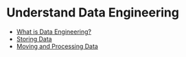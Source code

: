# Understand Data Engineering

- [What is Data Engineering?](./01_what_is_data_engineering/)
- [Storing Data](./02_storing_data/)
- [Moving and Processing Data](./03_moving_and_processing_data/)